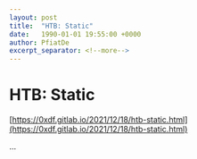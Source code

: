 ```yaml
---
layout: post
title:  "HTB: Static"
date:   1990-01-01 19:55:00 +0000
author: PfiatDe
excerpt_separator: <!--more-->
---
```


# HTB: Static
[https://0xdf.gitlab.io/2021/12/18/htb-static.html](https://0xdf.gitlab.io/2021/12/18/htb-static.html)

...
<!--more-->
